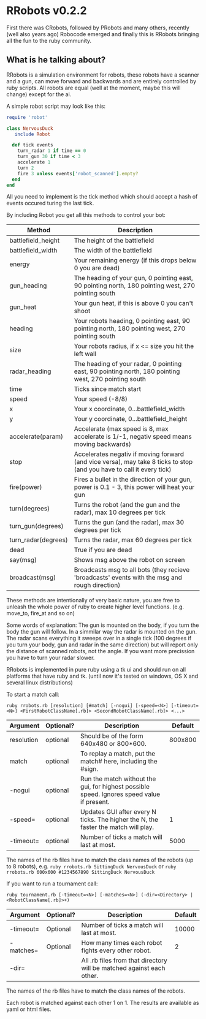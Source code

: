 RRobots v0.2.2
==============

First there was CRobots, followed by PRobots and many others, recently
(well also years ago) Robocode emerged and finally this is RRobots bringing
all the fun to the ruby community.

What is he talking about?
-------------------------

RRobots is a simulation environment for robots, these robots have a scanner
and a gun, can move forward and backwards and are entirely controlled by
ruby scripts. All robots are equal (well at the moment, maybe this will 
change) except for the ai.

A simple robot script may look like this:

```ruby
require 'robot'

class NervousDuck
   include Robot

  def tick events
    turn_radar 1 if time == 0
    turn_gun 30 if time < 3
    accelerate 1
    turn 2
    fire 3 unless events['robot_scanned'].empty? 
  end
end
```

All you need to implement is the tick method which should accept a hash
of events occured turing the last tick.

By including Robot you get all this methods to control your bot:

| Method              | Description                                                                                                           |
| ------------------- | --------------------------------------------------------------------------------------------------------------------- |
| battlefield_height  | The height of the battlefield                                                                                         |
| battlefield_width   | The width of the battlefield                                                                                          |
| energy              | Your remaining energy (if this drops below 0 you are dead)                                                            |
| gun_heading         | The heading of your gun, 0 pointing east, 90 pointing north, 180 pointing west, 270 pointing south                    |
| gun_heat            | Your gun heat, if this is above 0 you can't shoot                                                                     |
| heading             | Your robots heading, 0 pointing east, 90 pointing north, 180 pointing west, 270 pointing south                        |
| size                | Your robots radius, if x <= size you hit the left wall                                                                |
| radar_heading       | The heading of your radar, 0 pointing east, 90 pointing north, 180 pointing west, 270 pointing south                  |
| time                | Ticks since match start                                                                                               |
| speed               | Your speed (-8/8)                                                                                                     |
| x                   | Your x coordinate, 0...battlefield_width                                                                              |
| y                   | Your y coordinate, 0...battlefield_height                                                                             |
| accelerate(param)   | Accelerate (max speed is 8, max accelerate is 1/-1, negativ speed means moving backwards)                             |
| stop                | Accelerates negativ if moving forward (and vice versa), may take 8 ticks to stop (and you have to call it every tick) |
| fire(power)         | Fires a bullet in the direction of your gun, power is 0.1 - 3, this power will heat your gun                          |
| turn(degrees)       | Turns the robot (and the gun and the radar), max 10 degrees per tick                                                  |
| turn_gun(degrees)   | Turns the gun (and the radar), max 30 degrees per tick                                                                |
| turn_radar(degrees) | Turns the radar, max 60 degrees per tick                                                                              |
| dead                | True if you are dead                                                                                                  |
| say(msg)            | Shows msg above the robot on screen                                                                                   |
| broadcast(msg)      | Broadcasts msg to all bots (they recieve 'broadcasts' events with the msg and rough direction)                        |

These methods are intentionally of very basic nature, you are free to
unleash the whole power of ruby to create higher level functions.
(e.g. move_to, fire_at and so on)

Some words of explanation: The gun is mounted on the body, if you turn
the body the gun will follow. In a simmilar way the radar is mounted on
the gun. The radar scans everything it sweeps over in a single tick (100 
degrees if you turn your body, gun and radar in the same direction) but
will report only the distance of scanned robots, not the angle. If you 
want more precission you have to turn your radar slower.

RRobots is implemented in pure ruby using a tk ui and should run on all
platforms that have ruby and tk. (until now it's tested on windows, OS X
and several linux distributions)

To start a match call:
```
ruby rrobots.rb [resolution] [#match] [-nogui] [-speed=<N>] [-timeout=<N>] <FirstRobotClassName[.rb]> <SecondRobotClassName[.rb]> <...>
```
| Argument     | Optional? | Description                                                                                 | Default |
| ------------ | --------- | ------------------------------------------------------------------------------------------- | ------- |
| resolution   | optional  | Should be of the form 640x480 or 800*600.                                                   | 800x800 |
| match        | optional  | To replay a match, put the match# here, including the #sign.                                |         |
| -nogui       | optional  | Run the match without the gui, for highest possible speed.  Ignores speed value if present. |         |
| -speed=<N>   | optional  | Updates GUI after every N ticks. The higher the N, the faster the match will play.          | 1       |
| -timeout=<N> | optional  | Number of ticks a match will last at most.                                                  | 5000    |

The names of the rb files have to match the class names of the robots (up to 8 robots), e.g. `ruby rrobots.rb SittingDuck NervousDuck` or `ruby rrobots.rb 600x600 #1234567890 SittingDuck NervousDuck`

If you want to run a tournament call:
```
ruby tournament.rb [-timeout=<N>] [-matches=<N>] (-dir=<Directory> | <RobotClassName[.rb]>+)
```
| Argument         | Optional? | Description                                                           | Default |
| ---------------- | --------- | --------------------------------------------------------------------- | ------- |
| -timeout=<N>     | Optional  | Number of ticks a match will last at most.                            | 10000   |
| -matches=<N>     | Optional  | How many times each robot fights every other robot.                   | 2       |
| -dir=<Directory> |           | All .rb files from that directory will be matched against each other. |         |
    
The names of the rb files have to match the class names of the robots.

Each robot is matched against each other 1 on 1. The results are available as yaml or html files.